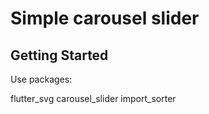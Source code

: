 # Simple carousel slider

## Getting Started

Use packages:

  flutter_svg
  carousel_slider
  import_sorter
